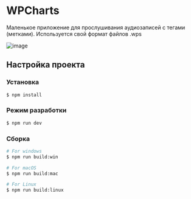 # WPCharts

Маленькое приложение для прослушивания аудиозаписей с тегами (метками).
Используется свой формат файлов .wps

![image](https://github.com/levkopo/wpsound/assets/40952805/a6fb752e-3bc5-4f21-a7d4-fe5d8f9c2aee)

## Настройка проекта

### Установка

```bash
$ npm install
```

### Режим разработки

```bash
$ npm run dev
```

### Сборка

```bash
# For windows
$ npm run build:win

# For macOS
$ npm run build:mac

# For Linux
$ npm run build:linux
```